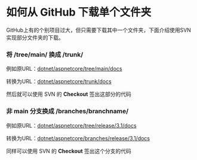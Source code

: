 # 如何从 GitHub 下载单个文件夹
GitHub上有的个别项目过大，但只需要下载其中一个文件夹，下面介绍使用SVN实现部分文件夹的下载。
### 将 /tree/main/ 换成 /trunk/ 
例如原URL：[dotnet/aspnetcore/tree/main/docs](https://github.com/dotnet/aspnetcore/tree/main/docs)

转换为URL：[dotnet/aspnetcore/trunk/docs](https://github.com/dotnet/aspnetcore/trunk/docs)

然后就可以使用 SVN 的 **Checkout** 签出这部分的代码

### 非 main 分支换成 /branches/branchname/
例如原URL：[dotnet/aspnetcore/tree/release/3.1/docs](https://github.com/dotnet/aspnetcore/tree/release/3.1/docs)

转换为URL：[dotnet/aspnetcore/branches/release/3.1/docs](https://github.com/dotnet/aspnetcore/branches/release/3.1/docs)

同样可以使用 SVN 的 **Checkout** 签出这个分支的代码

